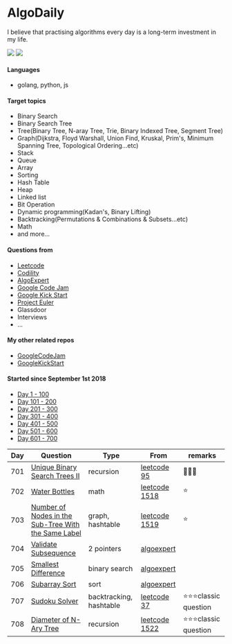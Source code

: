 # AlgoDaily

I believe that practising algorithms every day is a long-term investment in my life.

[![](https://lc.coding.gs/v1/ranking/calvinchankf.svg?logo=leetcode)](https://leetcode.com/calvinchankf/)
[![](https://lc.coding.gs/v1/solved/calvinchankf.svg?logo=leetcode)](https://leetcode.com/calvinchankf/)

#### Languages

-   golang, python, js

#### Target topics

-   Binary Search
-   Binary Search Tree
-   Tree(Binary Tree, N-aray Tree, Trie, Binary Indexed Tree, Segment Tree)
-   Graph(Dijkstra, Floyd Warshall, Union Find, Kruskal, Prim's, Minimum Spanning Tree, Topological Ordering...etc)
-   Stack
-   Queue
-   Array
-   Sorting
-   Hash Table
-   Heap
-   Linked list
-   Bit Operation
-   Dynamic programming(Kadan's, Binary Lifting)
-   Backtracking(Permutations & Combinations & Subsets...etc)
-   Math
-   and more...

#### Questions from

-   [Leetcode](https://leetcode.com)
-   [Codility](https://app.codility.com/programmers/lessons/)
-   [AlgoExpert](https://www.algoexpert.io)
-   [Google Code Jam](https://codingcompetitions.withgoogle.com/codejam)
-   [Google Kick Start](https://codingcompetitions.withgoogle.com/kickstart/)
-   [Project Euler](https://projecteuler.net)
-   Glassdoor
-   Interviews
-   ...

#### My other related repos

-   [GoogleCodeJam](https://github.com/calvinchankf/GoogleCodeJam)
-   [GoogleKickStart](https://github.com/calvinchankf/GoogleKickStart)

#### Started since September 1st 2018

-   [Day 1 - 100](./markdowns/day1-100.md)
-   [Day 101 - 200](./markdowns/day101-200.md)
-   [Day 201 - 300](./markdowns/day201-300.md)
-   [Day 301 - 400](./markdowns/day301-400.md)
-   [Day 401 - 500](./markdowns/day401-500.md)
-   [Day 501 - 600](./markdowns/day501-600.md)
-   [Day 601 - 700](./markdowns/day601-700.md)

| Day | Question                                                                                                                  | Type                    | From                                                                                                | remarks                   |
| --- | ------------------------------------------------------------------------------------------------------------------------- | ----------------------- | --------------------------------------------------------------------------------------------------- | ------------------------- |
| 701 | [Unique Binary Search Trees II](/leetcode/95-unique-binary-search-trees-ii)                                               | recursion               | [leetcode 95](https://leetcode.com/problems/unique-binary-search-trees-ii/)                         | 📌📌📌                    |
| 702 | [Water Bottles](/leetcode/1518-water-bottles)                                                                             | math                    | [leetcode 1518](https://leetcode.com/problems/water-bottles/)                                       | ⭐️                       |
| 703 | [Number of Nodes in the Sub-Tree With the Same Label](/leetcode/1519-number-of-nodes-in-the-sub-tree-with-the-same-label) | graph, hashtable        | [leetcode 1519](https://leetcode.com/problems/number-of-nodes-in-the-sub-tree-with-the-same-label/) | ⭐️                       |
| 704 | [Validate Subsequence](/algoexpert/easy/validate-subsequence/)                                                            | 2 pointers              | [algoexpert](https://www.algoexpert.io/questions/Validate%20Subsequence)                            |                           |
| 705 | [Smallest Difference](/algoexpert/medium/smallest-difference/)                                                            | binary search           | [algoexpert](https://www.algoexpert.io/questions/Smallest%20Difference)                             |                           |
| 706 | [Subarray Sort](/algoexpert/medium/smallest-difference/)                                                                  | sort                    | [algoexpert](https://www.algoexpert.io/questions/Subarray%20Sort)                                   |                           |
| 707 | [Sudoku Solver](/leetcode/37-sudoku-solver)                                                                               | backtracking, hashtable | [leetcode 37](https://leetcode.com/problems/sudoku-solver/)                                         | ⭐️⭐️⭐️classic question |
| 708 | [Diameter of N-Ary Tree](/leetcode/1522-diameter-of-n-ary-tree)                                                           | recursion               | [leetcode 1522](https://leetcode.com/problems/diameter-of-n-ary-tree/)                              | ⭐️⭐️⭐️classic question |
